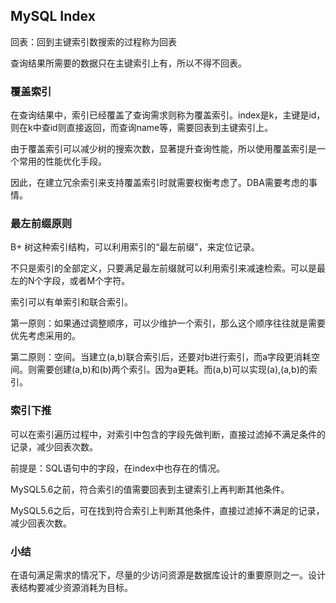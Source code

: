 ## MySQL Index



回表：回到主键索引数搜索的过程称为回表

查询结果所需要的数据只在主键索引上有，所以不得不回表。



### 覆盖索引



在查询结果中，索引已经覆盖了查询需求则称为覆盖索引。index是k，主键是id，则在k中查id则直接返回，而查询name等，需要回表到主键索引上。

由于覆盖索引可以减少树的搜索次数，显著提升查询性能，所以使用覆盖索引是一个常用的性能优化手段。

因此，在建立冗余索引来支持覆盖索引时就需要权衡考虑了。DBA需要考虑的事情。



### 最左前缀原则

B+ 树这种索引结构，可以利用索引的“最左前缀”，来定位记录。

不只是索引的全部定义，只要满足最左前缀就可以利用索引来减速检索。可以是最左的N个字段，或者M个字符。

索引可以有单索引和联合索引。

第一原则：如果通过调整顺序，可以少维护一个索引，那么这个顺序往往就是需要优先考虑采用的。

第二原则：空间。当建立(a,b)联合索引后，还要对b进行索引，而a字段更消耗空间。则需要创建(a,b)和(b)两个索引。因为a更耗。而(a,b)可以实现(a),(a,b)的索引。



### 索引下推

可以在索引遍历过程中，对索引中包含的字段先做判断，直接过滤掉不满足条件的记录，减少回表次数。



前提是：SQL语句中的字段，在index中也存在的情况。

MySQL5.6之前，符合索引的值需要回表到主键索引上再判断其他条件。

MySQL5.6之后，可在找到符合索引上判断其他条件，直接过滤掉不满足的记录，减少回表次数。





### 小结

在语句满足需求的情况下，尽量的少访问资源是数据库设计的重要原则之一。设计表结构要减少资源消耗为目标。



